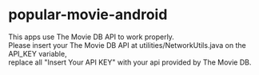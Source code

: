 # popular-movie-android

This apps use The Movie DB API to work properly.  
Please insert your The Movie DB API at utilities/NetworkUtils.java on the API_KEY variable,  
replace all "Insert Your API KEY" with your api provided by The Movie DB.
